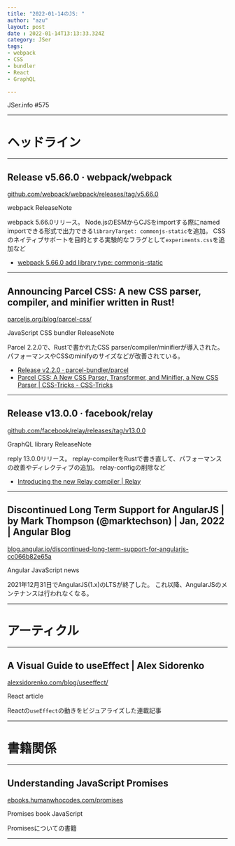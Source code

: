 ```yaml
---
title: "2022-01-14のJS: "
author: "azu"
layout: post
date : 2022-01-14T13:13:33.324Z
category: JSer
tags:
- webpack
- CSS
- bundler
- React
- GraphQL

---
```


JSer.info #575

----

<h1 class="site-genre">ヘッドライン</h1>

----

## Release v5.66.0 · webpack/webpack
[github.com/webpack/webpack/releases/tag/v5.66.0](https://github.com/webpack/webpack/releases/tag/v5.66.0 "Release v5.66.0 · webpack/webpack")
<p class="jser-tags jser-tag-icon"><span class="jser-tag">webpack</span> <span class="jser-tag">ReleaseNote</span></p>

webpack 5.66.0リリース。
Node.jsのESMからCJSをimportする際にnamed importできる形式で出力できる`libraryTarget: commonjs-static`を追加。
CSSのネイティブサポートを目的とする実験的なフラグとして`experiments.css`を追加など

- [webpack 5.66.0 add library type: commonjs-static](https://gist.github.com/azu/eed67b26171fbb0643024ce3e1c85b35 "webpack 5.66.0 add library type: commonjs-static")

----

## Announcing Parcel CSS: A new CSS parser, compiler, and minifier written in Rust!
[parceljs.org/blog/parcel-css/](https://parceljs.org/blog/parcel-css/ "Announcing Parcel CSS: A new CSS parser, compiler, and minifier written in Rust!")
<p class="jser-tags jser-tag-icon"><span class="jser-tag">JavaScript</span> <span class="jser-tag">CSS</span> <span class="jser-tag">bundler</span> <span class="jser-tag">ReleaseNote</span></p>

Parcel 2.2.0で、Rustで書かれたCSS parser/compiler/minifierが導入された。
パフォーマンスやCSSのminifyのサイズなどが改善されている。

- [Release v2.2.0 · parcel-bundler/parcel](https://github.com/parcel-bundler/parcel/releases/tag/v2.2.0 "Release v2.2.0 · parcel-bundler/parcel")
- [Parcel CSS: A New CSS Parser, Transformer, and Minifier, a New CSS Parser | CSS-Tricks - CSS-Tricks](https://css-tricks.com/parcel-css/ "Parcel CSS: A New CSS Parser, Transformer, and Minifier, a New CSS Parser | CSS-Tricks - CSS-Tricks")

----

## Release v13.0.0 · facebook/relay
[github.com/facebook/relay/releases/tag/v13.0.0](https://github.com/facebook/relay/releases/tag/v13.0.0 "Release v13.0.0 · facebook/relay")
<p class="jser-tags jser-tag-icon"><span class="jser-tag">GraphQL</span> <span class="jser-tag">library</span> <span class="jser-tag">ReleaseNote</span></p>

reply 13.0.0リリース。
replay-compilerをRustで書き直して、パフォーマンスの改善やディレクティブの追加。
relay-configの削除など

- [Introducing the new Relay compiler | Relay](https://relay.dev/blog/2021/12/08/introducing-the-new-relay-compiler/ "Introducing the new Relay compiler | Relay")

----

## Discontinued Long Term Support for AngularJS | by Mark Thompson (@marktechson) | Jan, 2022 | Angular Blog
[blog.angular.io/discontinued-long-term-support-for-angularjs-cc066b82e65a](https://blog.angular.io/discontinued-long-term-support-for-angularjs-cc066b82e65a "Discontinued Long Term Support for AngularJS | by Mark Thompson (@marktechson) | Jan, 2022 | Angular Blog")
<p class="jser-tags jser-tag-icon"><span class="jser-tag">Angular</span> <span class="jser-tag">JavaScript</span> <span class="jser-tag">news</span></p>

2021年12月31日でAngularJS(1.x)のLTSが終了した。
これ以降、AngularJSのメンテナンスは行われなくなる。


----
<h1 class="site-genre">アーティクル</h1>

----

## A Visual Guide to useEffect | Alex Sidorenko
[alexsidorenko.com/blog/useeffect/](https://alexsidorenko.com/blog/useeffect/ "A Visual Guide to useEffect | Alex Sidorenko")
<p class="jser-tags jser-tag-icon"><span class="jser-tag">React</span> <span class="jser-tag">article</span></p>

Reactの`useEffect`の動きをビジュアライズした連載記事


----
<h1 class="site-genre">書籍関係</h1>

----

## Understanding JavaScript Promises
[ebooks.humanwhocodes.com/promises](https://ebooks.humanwhocodes.com/promises "Understanding JavaScript Promises")
<p class="jser-tags jser-tag-icon"><span class="jser-tag">Promises</span> <span class="jser-tag">book</span> <span class="jser-tag">JavaScript</span></p>

Promisesについての書籍


----

